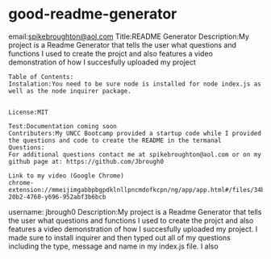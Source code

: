 # good-readme-generator
email:spikebroughton@aol.com
Title:README Generator
    Description:My project is a Readme Generator that tells the user what questions and functions I used to create the projct and also features a video demonstration of how I succesfully uploaded my project
    
    Table of Contents:
    Instalation:You need to be sure node is installed for node index.js as well as the node inquirer package.  
    
    
    License:MIT
    
    Test:Documentation coming soon
    Contributers:My UNCC Bootcamp provided a startup code while I provided the questions and code to create the README in the termanal
    Questions:
    For additional questions contact me at spikebroughton@aol.com or on my github page at: https://github.com/Jbrough0
    
    Link to my video (Google Chrome)
    chrome-extension://mmeijimgabbpbgpdklnllpncmdofkcpn/ng/app/app.html#/files/34b71a32-20b2-4760-y696-952abf3b6bcb
    
    
     
username: jbrough0
Description:My project is a Readme Generator that tells the user what questions and functions I used to create the projct and also features a video demonstration of how I succesfully uploaded my project.  I made sure to install inquirer and then typed out all of my questions including the type, message and name in my index.js file.  I also 
